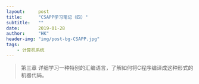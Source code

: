 ```yaml
---
layout:     post
title:      "CSAPP学习笔记（四）"
subtitle:   ""
date:       2019-01-28
author:     "HK"
header-img: "img/post-bg-CSAPP.jpg"
tags:
    - 计算机系统
---
```


> 第三章 详细学习一种特别的汇编语言，了解如何将C程序编译成这种形式的机器代码。
